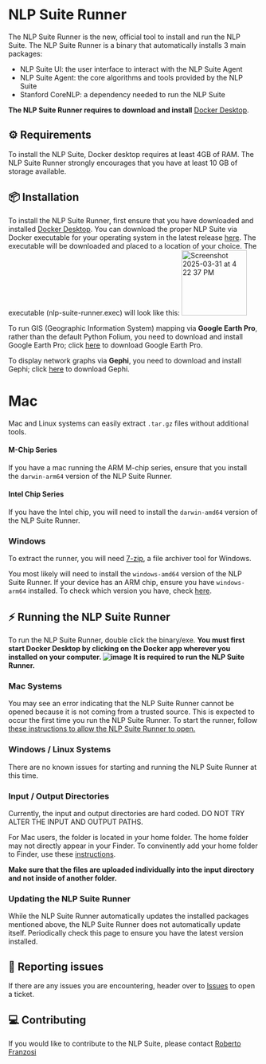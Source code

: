 # NLP Suite Runner

The NLP Suite Runner is the new, official tool to install and run the NLP Suite.
The NLP Suite Runner is a binary that automatically installs 3 main packages:

- NLP Suite UI: the user interface to interact with the NLP Suite Agent
- NLP Suite Agent: the core algorithms and tools provided by the NLP Suite
- Stanford CoreNLP: a dependency needed to run the NLP Suite

**The NLP Suite Runner requires to download and install** [Docker Desktop](https://www.docker.com/products/docker-desktop/).

## ⚙️ Requirements

To install the NLP Suite, Docker desktop requires at least 4GB of RAM.
The NLP Suite Runner strongly encourages that you have at least 10 GB of storage available.

## 📦 Installation

To install the NLP Suite Runner, first ensure that you have downloaded and installed [Docker Desktop](https://www.docker.com/products/docker-desktop/).
You can download the proper NLP Suite via Docker executable for your operating system in the latest release [here](https://github.com/NLP-Suite/nlp-suite-runner/releases/latest).
The executable will be downloaded and placed to a location of your choice. The executable (nlp-suite-runner.exec) will look like this: <img width="131" alt="Screenshot 2025-03-31 at 4 22 37 PM" src="https://github.com/user-attachments/assets/df863362-df60-4bcc-b266-e56932ff9717" />


To run GIS (Geographic Information System) mapping via **Google Earth Pro**, rather than the default Python Folium, you need to download and install Google Earth Pro; click [here](https://www.google.com/earth/download/gep/agree.html?hl=en-GB) to download Google Earth Pro.

To display network graphs via **Gephi**, you need to download and install Gephi; click [here](https://gephi.org/users/download/) to download Gephi. 

  # Mac
  
  Mac and Linux systems can easily extract `.tar.gz` files without additional tools.
  
  #### M-Chip Series
  
  If you have a mac running the ARM M-chip series, ensure that you install the `darwin-arm64` version of the NLP Suite Runner.
  
  #### Intel Chip Series
  
  If you have the Intel chip, you will need to install the `darwin-amd64` version of the NLP Suite Runner.
  
  ### Windows
  
  To extract the runner, you will need [7-zip](https://www.7-zip.org/), a file archiver tool for Windows.
  
  You most likely will need to install the `windows-amd64` version of the NLP Suite Runner.
  If your device has an ARM chip, ensure you have `windows-arm64` installed. To check which version you have, check [here](https://www.tenforums.com/tutorials/176966-how-check-if-processor-32-bit-64-bit-arm-windows-10-a.html).

## ⚡️ Running the NLP Suite Runner

To run the NLP Suite Runner, double click the binary/exe.
**You must first start Docker Desktop by clicking on the Docker app wherever you installed on your computer.
![image](https://github.com/user-attachments/assets/0b881596-c8b8-47e7-a63d-522475ffee4e)
It is required to run the NLP Suite Runner.**

### Mac Systems

You may see an error indicating that the NLP Suite Runner cannot be opened because it is not coming from a trusted source.
This is expected to occur the first time you run the NLP Suite Runner. To start the runner, follow [these instructions to allow the NLP Suite Runner to open.](https://www.macworld.com/article/672947/how-to-open-a-mac-app-from-an-unidentified-developer.html#:~:text=Open%20System%20Settings.-,Go%20to%20Privacy%20%26%20Security.,Click%20the%20Open%20Anyway%20button.)

### Windows / Linux Systems

There are no known issues for starting and running the NLP Suite Runner at this time.

### Input / Output Directories
Currently, the input and output directories are hard coded. DO NOT TRY ALTER THE INPUT AND OUTPUT PATHS.

For Mac users, the folder is located in your home folder. The home folder may not directly appear in your Finder. To convinently add your home folder to Finder, use these [instructions](https://www.tomsguide.com/how-to/how-to-find-the-home-folder-on-mac-and-add-it-to-finder).

**Make sure that the files are uploaded individually into the input directory and not inside of another folder.**

### Updating the NLP Suite Runner

While the NLP Suite Runner automatically updates the installed packages mentioned above, the NLP Suite Runner does not automatically update itself.
Periodically check this page to ensure you have the latest version installed.

## 📣 Reporting issues

If there are any issues you are encountering, header over to [Issues](https://github.com/NLP-Suite/nlp-suite-runner/issues) to open a ticket.

## 💻 Contributing

If you would like to contribute to the NLP Suite, please contact [Roberto Franzosi](https://sociology.emory.edu/people/bios/Franzosi-Roberto.html)
